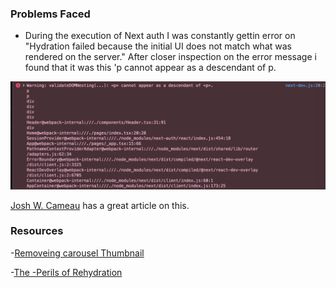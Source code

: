 ### Problems Faced

-   During the execution of Next auth I was constantly gettin error on "Hydration failed because the initial UI does not match what was rendered on the server." After closer inspection on the error message i found that it was this 'p cannot appear as a descendant of p.

<img width="1680" alt="Screen Shot 2022-11-04 at 3 02 19 PM" src="./public/Error_ScreenShot/hyradationError.png">

[Josh W. Cameau](https://www.joshwcomeau.com/react/the-perils-of-rehydration/) has a great article on this.

### Resources

-[Removeing carousel Thumbnail](https://stackoverflow.com/questions/64358616/how-can-i-remove-the-part-below-the-carousel)

-[The -Perils of Rehydration](https://www.joshwcomeau.com/react/the-perils-of-rehydration/)
